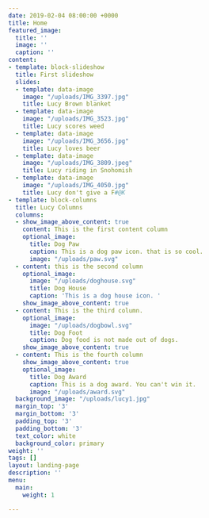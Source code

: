 ```yaml
---
date: 2019-02-04 08:00:00 +0000
title: Home
featured_image:
  title: ''
  image: ''
  caption: ''
content:
- template: block-slideshow
  title: First slideshow
  slides:
  - template: data-image
    image: "/uploads/IMG_3397.jpg"
    title: Lucy Brown blanket
  - template: data-image
    image: "/uploads/IMG_3523.jpg"
    title: Lucy scores weed
  - template: data-image
    image: "/uploads/IMG_3656.jpg"
    title: Lucy loves beer
  - template: data-image
    image: "/uploads/IMG_3809.jpeg"
    title: Lucy riding in Snohomish
  - template: data-image
    image: "/uploads/IMG_4050.jpg"
    title: Lucy don't give a F#@K
- template: block-columns
  title: Lucy Columns
  columns:
  - show_image_above_content: true
    content: This is the first content column
    optional_image:
      title: Dog Paw
      caption: This is a dog paw icon. that is so cool.
      image: "/uploads/paw.svg"
  - content: this is the second column
    optional_image:
      image: "/uploads/doghouse.svg"
      title: Dog House
      caption: 'This is a dog house icon. '
    show_image_above_content: true
  - content: This is the third column.
    optional_image:
      image: "/uploads/dogbowl.svg"
      title: Dog Foot
      caption: Dog food is not made out of dogs.
    show_image_above_content: true
  - content: This is the fourth column
    show_image_above_content: true
    optional_image:
      title: Dog Award
      caption: This is a dog award. You can't win it.
      image: "/uploads/award.svg"
  background_image: "/uploads/lucy1.jpg"
  margin_top: '3'
  margin_bottom: '3'
  padding_top: '3'
  padding_bottom: '3'
  text_color: white
  background_color: primary
weight: ''
tags: []
layout: landing-page
description: ''
menu:
  main:
    weight: 1

---
```

